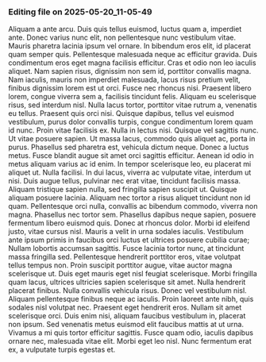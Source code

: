 

### Editing file on 2025-05-20_11-05-49

Aliquam a ante arcu. Duis quis tellus euismod, luctus quam a, imperdiet ante. Donec varius nunc elit, non pellentesque nunc vestibulum vitae. Mauris pharetra lacinia ipsum vel ornare. In bibendum eros elit, id placerat quam semper quis. Pellentesque malesuada neque ac efficitur gravida. Duis condimentum eros eget magna facilisis efficitur. Cras et odio non leo iaculis aliquet. Nam sapien risus, dignissim non sem id, porttitor convallis magna. Nam iaculis, mauris non imperdiet malesuada, lacus risus pretium velit, finibus dignissim lorem est ut orci. Fusce nec rhoncus nisi. Praesent libero lorem, congue viverra sem a, facilisis tincidunt felis.
Aliquam eu scelerisque risus, sed interdum nisl. Nulla lacus tortor, porttitor vitae rutrum a, venenatis eu tellus. Praesent quis orci nisi. Quisque dapibus, tellus vel euismod vestibulum, purus dolor convallis turpis, congue condimentum lorem quam id nunc. Proin vitae facilisis ex. Nulla in lectus nisi. Quisque vel sagittis nunc. Ut vitae posuere sapien. Ut massa lacus, commodo quis aliquet ac, porta in purus.
Phasellus sed pharetra est, vehicula dictum neque. Donec a luctus metus. Fusce blandit augue sit amet orci sagittis efficitur. Aenean id odio in metus aliquam varius ac id enim. In tempor scelerisque leo, eu placerat mi aliquet ut. Nulla facilisi. In dui lacus, viverra ac vulputate vitae, interdum ut nisi. Duis augue tellus, pulvinar nec erat vitae, tincidunt facilisis massa. Aliquam tristique sapien nulla, sed fringilla sapien suscipit ut. Quisque aliquam posuere lacinia.
Aliquam nec tortor a risus aliquet tincidunt non id quam. Pellentesque orci nulla, convallis ac bibendum commodo, viverra non magna. Phasellus nec tortor sem. Phasellus dapibus neque sapien, posuere fermentum libero euismod quis. Donec at rhoncus dolor. Morbi id eleifend justo, vitae cursus nisl. Mauris a velit in urna sodales iaculis. Vestibulum ante ipsum primis in faucibus orci luctus et ultrices posuere cubilia curae; Nullam lobortis accumsan sagittis. Fusce lacinia tortor nunc, at tincidunt massa fringilla sed. Pellentesque hendrerit porttitor eros, vitae volutpat tellus tempus non. Proin suscipit porttitor augue, vitae auctor magna scelerisque ut. Duis eget mauris eget nisl feugiat scelerisque. Morbi fringilla quam lacus, ultrices ultricies sapien scelerisque sit amet.
Nulla hendrerit placerat finibus. Nulla convallis vehicula risus. Donec vel vestibulum nisl. Aliquam pellentesque finibus neque ac iaculis. Proin laoreet ante nibh, quis sodales nisl volutpat nec. Praesent eget hendrerit eros. Nullam sit amet scelerisque orci. Duis enim nisi, aliquam faucibus vestibulum in, placerat non ipsum. Sed venenatis metus euismod elit faucibus mattis at ut urna. Vivamus a mi quis tortor efficitur sagittis. Fusce quam odio, iaculis dapibus ornare nec, malesuada vitae elit. Morbi eget leo nisl. Nunc fermentum erat ex, a vulputate turpis egestas et.


